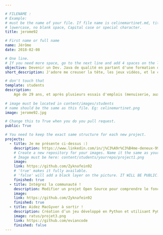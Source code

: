 ```yaml
---

# FILENAME : 
# Example: 
# must be the name of your file. If file name is celinemartinet.md, title is celinemartinet.
# lowercase, no blank space, Capital case or special character.
title: jerome92

# First name or full name
name: Jérôme
date: 2018-02-08

# One line.
# If you need more space, go to the next line and add 4 spaces on the left, as in 'description'.
objective: Devenir un Dev. Java de qualité en partant d'une formation de soignant !
short_description: J'adore me creuser la tête, les jeux vidéos, et le cinéma et l'univers Japon ainsi que la médecine.. Allez savoir pourquoi ? xD

# don't touch that
template: students
description:
    Agé de 29 ans, et après plusieurs essais d'emplois (menuiserie, auxiliaire véto, et aide-soignant ), j'ai décidé de me tourner vers l'une de mes passions et surtout un métier où je pourrais m'épanouir et mettre a contribution mes acquis dans les milieux de la santé. C'est donc dans cet optique que je me lance en dans mes études de développeur Java afin d'essayer d'améliorer ou créer les outils informatiques des soignants de demain !
    
# image must be located in content/images/students
# name should be the same as this file. Eg: celinemartinet.png
image: jerome92.jpg

# Change this to True when you do you pull request.
public: True

# You need to keep the exact same structure for each new project.
projects:
  - title: Je me présente ci-dessus :)
    description: https://www.linkedin.com/in/j%C3%A9r%C3%B4me-deneux-998a0b158/
    # Create a new repository for your images. Name it the same as your nickname and profile picture.
    # Image must be here: content/students/yourrepo/project1.png
    image:
    link: https://github.com/Zyknafein92
    # 'true' makes it fully available.
    # 'false' will add a black layer on the picture. IT WILL BE PUBLIC!
    finished: true
  - title: Intégrez la communauté !
    description: Modifier un projet Open Source pour comprendre le fonctionnement de Git, de Github et des pull requests. 
    image:     
    link: https://github.com/Zyknafein92
    finished: true
  - title: Aidez MacGyver à sortir !
    description: Création d’un jeu développé en Python et utilisant PyGame.
    image: ratus/projet3.png
    link: https://github.com/eviancode
    finished: false
---
```

